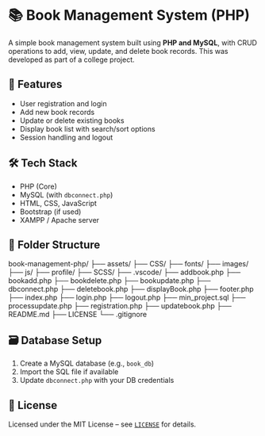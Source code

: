 # 📚 Book Management System (PHP)

A simple book management system built using **PHP and MySQL**, with CRUD operations to add, view, update, and delete book records. This was developed as part of a college project.

## 🚀 Features

- User registration and login
- Add new book records
- Update or delete existing books
- Display book list with search/sort options
- Session handling and logout

## 🛠 Tech Stack

- PHP (Core)
- MySQL (with `dbconnect.php`)
- HTML, CSS, JavaScript
- Bootstrap (if used)
- XAMPP / Apache server

## 📁 Folder Structure

book-management-php/
├── assets/
├── CSS/
├── fonts/
├── images/
├── js/
├── profile/
├── SCSS/
├── .vscode/
├── addbook.php
├── bookadd.php
├── bookdelete.php
├── bookupdate.php
├── dbconnect.php
├── deletebook.php
├── displayBook.php
├── footer.php
├── index.php
├── login.php
├── logout.php
├── min_project.sql
├── processupdate.php
├── registration.php
├── updatebook.php
├── README.md
├── LICENSE
└── .gitignore


## 🗃️ Database Setup

1. Create a MySQL database (e.g., `book_db`)
2. Import the SQL file if available
3. Update `dbconnect.php` with your DB credentials

## 📄 License

Licensed under the MIT License – see [`LICENSE`](./LICENSE) for details.
